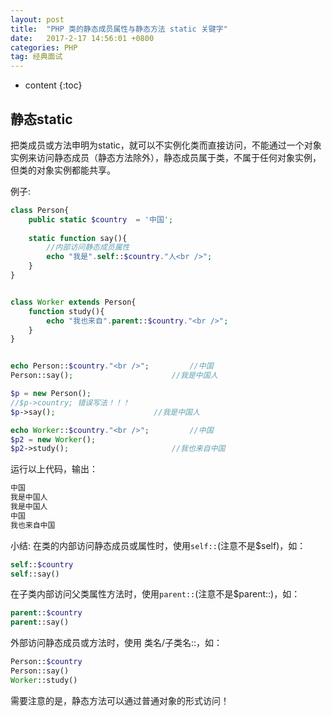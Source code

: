 ```yaml
---
layout: post
title:  "PHP 类的静态成员属性与静态方法 static 关键字"
date:   2017-2-17 14:56:01 +0800
categories: PHP
tag: 经典面试
---
```


* content
{:toc}
## 静态static


把类成员或方法申明为static，就可以不实例化类而直接访问，不能通过一个对象实例来访问静态成员（静态方法除外），静态成员属于类，不属于任何对象实例，但类的对象实例都能共享。

例子:
```PHP
class Person{
	public static $country  = '中国';
	
	static function say(){
		//内部访问静态成员属性
		echo "我是".self::$country."人<br />";
	}
}


class Worker extends Person{
	function study(){
		echo "我也来自".parent::$country."<br />";
	}
}


echo Person::$country."<br />";			//中国
Person::say();						//我是中国人

$p = new Person();
//$p->country; 错误写法！！！
$p->say();						//我是中国人

echo Worker::$country."<br />";			//中国
$p2 = new Worker();
$p2->study();						//我也来自中国
```


运行以上代码，输出：

```PHP
中国
我是中国人
我是中国人
中国
我也来自中国
```

小结:
在类的内部访问静态成员或属性时，使用`self::`(注意不是$self)，如：

```PHP
self::$country
self::say()
```

在子类内部访问父类属性方法时，使用`parent::`(注意不是$parent::)，如：

```PHP
parent::$country
parent::say()
```

外部访问静态成员或方法时，使用 类名/子类名::，如：

```PHP
Person::$country
Person::say()
Worker::study()
```

需要注意的是，静态方法可以通过普通对象的形式访问！